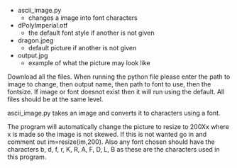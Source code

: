 * ascii_image.py
    * changes a image into font characters
* dPolyImperial.otf
   * the default font style if another is not given
* dragon.jpeg
     * default picture if another is not given
* output.jpg
     * example of what the picture may look like
  
    
Download all the files. When running the python file please enter the path to image to change, then output name, then path to font to use, then the fontsize. If image or font doesnot exist then it will run using the default. All files should be at the same level.

ascii_image.py takes an image and converts it to characters using a font.

The program will automatically change the picture to resize to 200Xx where x is made so the image is not skewed. If this is not wanted go in and comment out im=resize(im,200). Also any font chosen should have the characters b, d, f, r, K, R, A, F, D, L, B as these are the characters used in this program.

